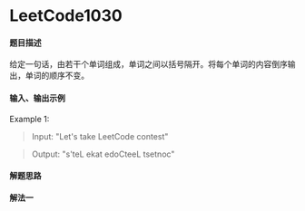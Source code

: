# LeetCode1030
#### 题目描述
给定一句话，由若干个单词组成，单词之间以括号隔开。将每个单词的内容倒序输出，单词的顺序不变。
#### 输入、输出示例
Example 1:
> Input: "Let's take LeetCode contest"

> Output: "s'teL ekat edoCteeL tsetnoc"

#### 解题思路
**解法一**